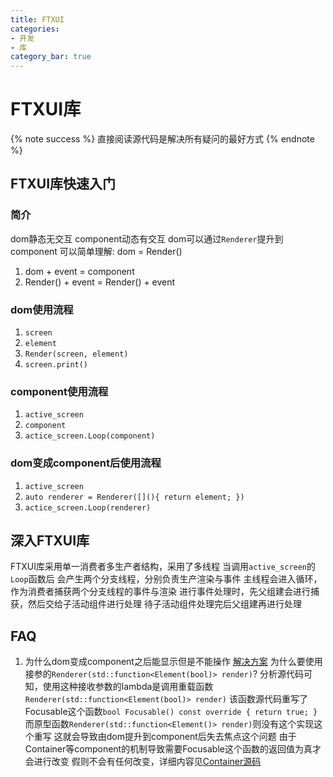 ```yaml
---
title: FTXUI
categories:
- 开发
- 库
category_bar: true
---
```

# FTXUI库
{% note success %}
直接阅读源代码是解决所有疑问的最好方式
{% endnote %}
## FTXUI库快速入门
### 简介
dom静态无交互
component动态有交互
dom可以通过`Renderer`提升到component
可以简单理解:
dom = Render()
1. dom + event = component
2. Render() + event = Render() + event
### dom使用流程
1. `screen`
2. `element`
3. `Render(screen, element)`
4. `screen.print()`
### component使用流程
1. `active_screen`
2. `component`
3. `actice_screen.Loop(component)`
### dom变成component后使用流程
1. `active_screen`
2. `auto renderer = Renderer([](){ return element; })`
3. `actice_screen.Loop(renderer)`
## 深入FTXUI库
FTXUI库采用单一消费者多生产者结构，采用了多线程
当调用`active_screen`的`Loop`函数后
会产生两个分支线程，分别负责生产渲染与事件
主线程会进入循环，作为消费者捕获两个分支线程的事件与渲染
进行事件处理时，先父组建会进行捕获，然后交给子活动组件进行处理
待子活动组件处理完后父组建再进行处理
## FAQ
1. 为什么dom变成component之后能显示但是不能操作
[解决方案](https://github.com/ArthurSonzogni/FTXUI/issues/623)
为什么要使用接参的`Renderer(std::function<Element(bool)> render)`?
分析源代码可知，使用这种接收参数的lambda是调用重载函数`Renderer(std::function<Element(bool)> render)`
该函数源代码重写了Focusable这个函数`bool Focusable() const override { return true; }`
而原型函数`Renderer(std::function<Element()> render)`则没有这个实现这个重写
这就会导致由dom提升到component后失去焦点这个问题
由于Container等component的机制导致需要Focusable这个函数的返回值为真才会进行改变
假则不会有任何改变，详细内容见[Container源码](https://arthursonzogni.github.io/FTXUI/container_8cpp_source.html)
